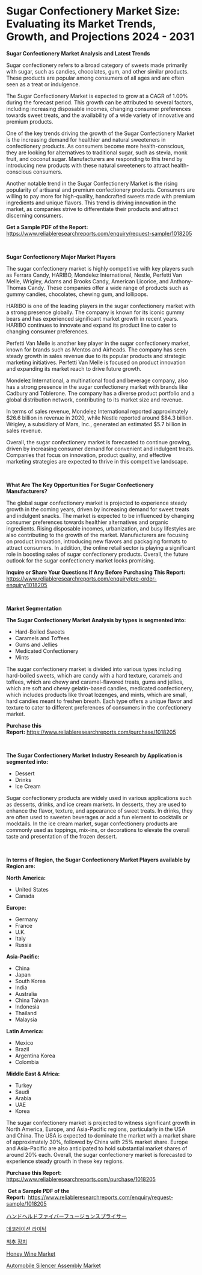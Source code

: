 <p><h1>Sugar Confectionery Market Size: Evaluating its Market Trends, Growth, and Projections 2024 - 2031</h1></p><p><strong>Sugar Confectionery Market Analysis and Latest Trends</strong></p>
<p><p>Sugar confectionery refers to a broad category of sweets made primarily with sugar, such as candies, chocolates, gum, and other similar products. These products are popular among consumers of all ages and are often seen as a treat or indulgence.</p><p>The Sugar Confectionery Market is expected to grow at a CAGR of 1.00% during the forecast period. This growth can be attributed to several factors, including increasing disposable incomes, changing consumer preferences towards sweet treats, and the availability of a wide variety of innovative and premium products.</p><p>One of the key trends driving the growth of the Sugar Confectionery Market is the increasing demand for healthier and natural sweeteners in confectionery products. As consumers become more health-conscious, they are looking for alternatives to traditional sugar, such as stevia, monk fruit, and coconut sugar. Manufacturers are responding to this trend by introducing new products with these natural sweeteners to attract health-conscious consumers.</p><p>Another notable trend in the Sugar Confectionery Market is the rising popularity of artisanal and premium confectionery products. Consumers are willing to pay more for high-quality, handcrafted sweets made with premium ingredients and unique flavors. This trend is driving innovation in the market, as companies strive to differentiate their products and attract discerning consumers.</p></p>
<p><strong>Get a Sample PDF of the Report:&nbsp;</strong> <a href="https://www.reliableresearchreports.com/enquiry/request-sample/1018205">https://www.reliableresearchreports.com/enquiry/request-sample/1018205</a></p>
<p>&nbsp;</p>
<p><strong>Sugar Confectionery Major Market Players</strong></p>
<p><p>The sugar confectionery market is highly competitive with key players such as Ferrara Candy, HARIBO, Mondelez International, Nestle, Perfetti Van Melle, Wrigley, Adams and Brooks Candy, American Licorice, and Anthony-Thomas Candy. These companies offer a wide range of products such as gummy candies, chocolates, chewing gum, and lollipops.</p><p>HARIBO is one of the leading players in the sugar confectionery market with a strong presence globally. The company is known for its iconic gummy bears and has experienced significant market growth in recent years. HARIBO continues to innovate and expand its product line to cater to changing consumer preferences.</p><p>Perfetti Van Melle is another key player in the sugar confectionery market, known for brands such as Mentos and Airheads. The company has seen steady growth in sales revenue due to its popular products and strategic marketing initiatives. Perfetti Van Melle is focused on product innovation and expanding its market reach to drive future growth.</p><p>Mondelez International, a multinational food and beverage company, also has a strong presence in the sugar confectionery market with brands like Cadbury and Toblerone. The company has a diverse product portfolio and a global distribution network, contributing to its market size and revenue.</p><p>In terms of sales revenue, Mondelez International reported approximately $26.6 billion in revenue in 2020, while Nestle reported around $84.3 billion. Wrigley, a subsidiary of Mars, Inc., generated an estimated $5.7 billion in sales revenue.</p><p>Overall, the sugar confectionery market is forecasted to continue growing, driven by increasing consumer demand for convenient and indulgent treats. Companies that focus on innovation, product quality, and effective marketing strategies are expected to thrive in this competitive landscape.</p></p>
<p>&nbsp;</p>
<p><strong>What Are The Key Opportunities For Sugar Confectionery Manufacturers?</strong></p>
<p><p>The global sugar confectionery market is projected to experience steady growth in the coming years, driven by increasing demand for sweet treats and indulgent snacks. The market is expected to be influenced by changing consumer preferences towards healthier alternatives and organic ingredients. Rising disposable incomes, urbanization, and busy lifestyles are also contributing to the growth of the market. Manufacturers are focusing on product innovation, introducing new flavors and packaging formats to attract consumers. In addition, the online retail sector is playing a significant role in boosting sales of sugar confectionery products. Overall, the future outlook for the sugar confectionery market looks promising.</p></p>
<p><strong>Inquire or Share Your Questions If Any Before Purchasing This Report:</strong> <a href="https://www.reliableresearchreports.com/enquiry/pre-order-enquiry/1018205">https://www.reliableresearchreports.com/enquiry/pre-order-enquiry/1018205</a></p>
<p>&nbsp;</p>
<p><strong>Market Segmentation</strong></p>
<p><strong>The Sugar Confectionery Market Analysis by types is segmented into:</strong></p>
<p><ul><li>Hard-Boiled Sweets</li><li>Caramels and Toffees</li><li>Gums and Jellies</li><li>Medicated Confectionery</li><li>Mints</li></ul></p>
<p><p>The sugar confectionery market is divided into various types including hard-boiled sweets, which are candy with a hard texture, caramels and toffees, which are chewy and caramel-flavored treats, gums and jellies, which are soft and chewy gelatin-based candies, medicated confectionery, which includes products like throat lozenges, and mints, which are small, hard candies meant to freshen breath. Each type offers a unique flavor and texture to cater to different preferences of consumers in the confectionery market.</p></p>
<p><strong>Purchase this Report:&nbsp;</strong><a href="https://www.reliableresearchreports.com/purchase/1018205">https://www.reliableresearchreports.com/purchase/1018205</a></p>
<p>&nbsp;</p>
<p><strong>The Sugar Confectionery Market Industry Research by Application is segmented into:</strong></p>
<p><ul><li>Dessert</li><li>Drinks</li><li>Ice Cream</li></ul></p>
<p><p>Sugar confectionery products are widely used in various applications such as desserts, drinks, and ice cream markets. In desserts, they are used to enhance the flavor, texture, and appearance of sweet treats. In drinks, they are often used to sweeten beverages or add a fun element to cocktails or mocktails. In the ice cream market, sugar confectionery products are commonly used as toppings, mix-ins, or decorations to elevate the overall taste and presentation of the frozen dessert.</p></p>
<p>&nbsp;</p>
<p><strong>In terms of Region, the Sugar Confectionery Market Players available by Region are:</strong></p>
<p>
    <p> <strong> North America: </strong>
        <ul>
            <li>United States</li>
            <li>Canada</li>
        </ul>
        </p> 
    <p> <strong> Europe: </strong>
        <ul>
            <li>Germany</li>
            <li>France</li>
            <li>U.K.</li>
            <li>Italy</li>
            <li>Russia</li>
        </ul>
        </p> 
    <p> <strong> Asia-Pacific: </strong>
        <ul>
            <li>China</li>
            <li>Japan</li>
            <li>South Korea</li>
            <li>India</li>
            <li>Australia</li>
            <li>China Taiwan</li>
            <li>Indonesia</li>
            <li>Thailand</li>
            <li>Malaysia</li>
        </ul>
        </p> 
    <p> <strong> Latin America: </strong>
        <ul>
            <li>Mexico</li>
            <li>Brazil</li>
            <li>Argentina Korea</li>
            <li>Colombia</li>
        </ul>
        </p> 
    <p> <strong> Middle East & Africa: </strong>
        <ul>
            <li>Turkey</li>
            <li>Saudi</li>
            <li>Arabia</li>
            <li>UAE</li>
            <li>Korea</li>
        </ul>
    </p>
    </p>
<p><p>The sugar confectionery market is projected to witness significant growth in North America, Europe, and Asia-Pacific regions, particularly in the USA and China. The USA is expected to dominate the market with a market share of approximately 30%, followed by China with 25% market share. Europe and Asia-Pacific are also anticipated to hold substantial market shares of around 20% each. Overall, the sugar confectionery market is forecasted to experience steady growth in these key regions.</p></p>
<p><strong>Purchase this Report: </strong><a href="https://www.reliableresearchreports.com/purchase/1018205">https://www.reliableresearchreports.com/purchase/1018205</a></p>
<p>&nbsp;<strong>Get a Sample PDF of the Report:&nbsp;&nbsp;</strong><a href="https://www.reliableresearchreports.com/enquiry/request-sample/1018205">https://www.reliableresearchreports.com/enquiry/request-sample/1018205</a></p>
<p><strong></strong></p>
<p><p><a href="https://medium.com/@kyaorris56456/%E6%90%BA%E5%B8%AF%E7%94%A8%E3%83%95%E3%82%A1%E3%82%A4%E3%83%90%E3%83%BC%E8%9E%8D%E5%90%88%E3%82%B9%E3%83%97%E3%83%A9%E3%82%A4%E3%82%B5%E3%83%BC%E5%B8%82%E5%A0%B4-%E7%AB%B6%E4%BA%89%E5%88%86%E6%9E%90-%E5%B8%82%E5%A0%B4%E5%8B%95%E5%90%91-%E3%81%8A%E3%82%88%E3%81%B32031%E5%B9%B4%E3%81%BE%E3%81%A7%E3%81%AE%E4%BA%88%E6%B8%AC-118612511939">ハンドヘルドファイバーフュージョンスプライサー</a></p><p><a href="https://github.com/BrettWeberrt8767765/Market-Research-Report-List-1/blob/main/185378816030.md">데코레이션 라이팅</a></p><p><a href="https://github.com/nuekbpymrrz5/Market-Research-Report-List-1/blob/main/188678916029.md">척추 장치</a></p><p><a href="https://github.com/jerrycopelandthomaswsqd8q/Market-Research-Report-List-2/blob/main/honey-wine-market.md">Honey Wine Market</a></p><p><a href="https://issuu.com/reportprime-2/docs/automobile-silencer-assembly-market-size-2030.pptx">Automobile Silencer Assembly Market</a></p></p>